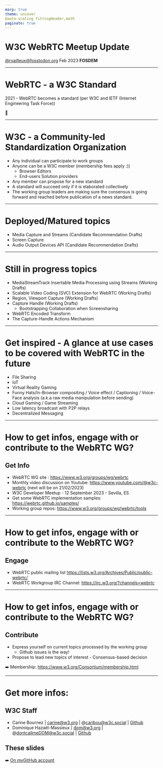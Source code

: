 ```yaml
---
marp: true
theme: uncover
@auto-scaling fittingHeader,math
paginate: true
---
```


# W3C WebRTC Meetup Update
[@rvailleux@fosstodon.org](https://fosstodon.org/@rvailleux)
Feb 2023
**FOSDEM** 

---
# WebRTC - a W3C Standard
2021 - WebRTC becomes a standard 
(per W3C and IETF (Internet Engineering Task Force))

:tada:

---
# W3C - a Community-led Standardization Organization
- Any individual can participate to work groups
- Anyone can be a W3C member (membership fees apply :))
  - Browser Editors
  - End-users Solution providers
- Any member can propose for a new standard
- A standard will succeed only if it is elaborated collectively
- The working group leaders are making sure the consensus is going forward and reached before publication of a news standard.

---
# Deployed/Matured topics
- Media Capture and Streams (Candidate Recommendation Drafts)
- Screen Capture
- Audio Output Devices API (Candidate Recommendation Drafts)

---
# Still in progress topics
- MediaStreamTrack Insertable Media Processing using Streams (Working Drafts)
- Scalable Video Coding (SVC) Extension for WebRTC (Working Drafts)
- Region, Viewport Capture (Working Drafts)
- Capture Handle (Working Drafts)
  - Bootstrapping Collaboration when Screensharing
- WebRTC Encoded Transform 
- The Capture-Handle Actions Mechanism

---
# Get inspired - A glance at use cases to be covered with WebRTC in the future
- File Sharing
- IoT
- Virtual Reality Gaming
- Funny Hats/In-Browser compositing / Voice effect / Captioning / Voice-Face analysis (a.k.a raw media manipulation before sending)
- Cloud Gaming / Game Streaming
- Low latency broadcast with P2P relays
- Decentralized Messaging

---
# How to get infos, engage with or contribute to the WebRTC WG?
## Get Info
- WebRTC WG site : https://www.w3.org/groups/wg/webrtc
- Monthly video discussion on Youtube: https://www.youtube.com/@w3c-webrtc (next will be on 21/02/2023)
- W3C Developer Meetup - 12 September 2023 - Sevilla, ES 
- Get some WebRTC implementation samples: https://webrtc.github.io/samples/ 
- Working group repos: https://www.w3.org/groups/wg/webrtc/tools
---

# How to get infos, engage with or contribute to the WebRTC WG?
## Engage
- WebRTC public mailing list https://lists.w3.org/Archives/Public/public-webrtc/
- WebRTC Workgroup IRC Channel: https://irc.w3.org/?channels=webrtc

---

# How to get infos, engage with or contribute to the WebRTC WG?
## Contribute
- Express yourself on current topics processed by the working group
  - Github issues is the way!
- Propose to lead new topics of interest - Consensus-based decision


:arrow_right: Membership: https://www.w3.org/Consortium/membership.html
  
---
# Get more infos:
## W3C Staff 
- Carine Bournez | carine@w3.org | @caribou@w3c.social | [Github]()
- Dominique Hazaël-Massieux | dom@w3.org | @dontcallmeDOM@w3c.social | [Github](https://github.com/dontcallmedom) 
## These slides
:arrow_right: [On myGitHub account](https://rvailleux.github.io/presentations/W3C_WebRTC_Workgroup_Update/index.html)